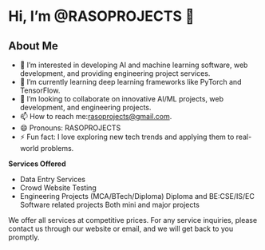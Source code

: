 # Hi, I’m @RASOPROJECTS 👋

## About Me
- 👀 I’m interested in developing AI and machine learning software, web development, and providing engineering project services.
- 🌱 I’m currently learning deep learning frameworks like PyTorch and TensorFlow.
- 💞️ I’m looking to collaborate on innovative AI/ML projects, web development, and engineering projects.
- 📫 How to reach me:rasoprojects@gmail.com.
- 😄 Pronouns: RASOPROJECTS
- ⚡ Fun fact: I love exploring new tech trends and applying them to real-world problems.

**Services Offered**
- Data Entry Services
- Crowd Website Testing
- Engineering Projects (MCA/BTech/Diploma) Diploma and BE:CSE/IS/EC Software related projects
  Both mini and major projects

We offer all services at competitive prices. For any service inquiries, please contact us through our website or email, and we will get back to you promptly.
<!---
RASOPROJECTS/RASOPROJECTS is a ✨ special ✨ repository because its `README.md` (this file) appears on your GitHub profile.
--->
